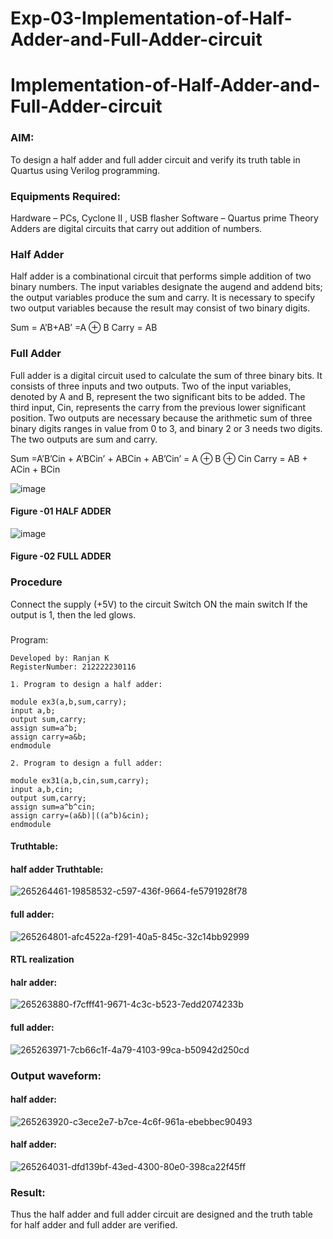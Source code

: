 # Exp-03-Implementation-of-Half-Adder-and-Full-Adder-circuit

# Implementation-of-Half-Adder-and-Full-Adder-circuit
### AIM:
To design a half adder and full adder circuit and verify its truth table in Quartus using Verilog programming.

### Equipments Required:
Hardware – PCs, Cyclone II , USB flasher
Software – Quartus prime
Theory
Adders are digital circuits that carry out addition of numbers.

### Half Adder
Half adder is a combinational circuit that performs simple addition of two binary numbers. The input variables designate the augend and addend bits; the output variables produce the sum and carry. It is necessary to specify two output variables because the result may consist of two binary digits.

Sum = A’B+AB’ =A ⊕ B Carry = AB

### Full Adder
Full adder is a digital circuit used to calculate the sum of three binary bits. It consists of three inputs and two outputs. Two of the input variables, denoted by A and B, represent the two significant bits to be added. The third input, Cin, represents the carry from the previous lower significant position. Two outputs are necessary because the arithmetic sum of three binary digits ranges in value from 0 to 3, and binary 2 or 3 needs two digits. The two outputs are sum and carry.

Sum =A’B’Cin + A’BCin’ + ABCin + AB’Cin’ = A ⊕ B ⊕ Cin Carry = AB + ACin + BCin

 ![image](https://user-images.githubusercontent.com/36288975/163552156-a13e5a56-c638-4110-97d9-8896907c8d25.png)

#### Figure -01 HALF ADDER 


![image](https://user-images.githubusercontent.com/36288975/163552057-b3547877-6d07-45b4-b7e0-bcfebfad9e1d.png)

#### Figure -02 FULL ADDER 

### Procedure

Connect the supply (+5V) to the circuit
Switch ON the main switch
If the output is 1, then the led glows.
### 
Program:
```
Developed by: Ranjan K
RegisterNumber: 212222230116

1. Program to design a half adder:

module ex3(a,b,sum,carry);
input a,b;
output sum,carry;
assign sum=a^b;
assign carry=a&b;
endmodule 

2. Program to design a full adder:

module ex31(a,b,cin,sum,carry);
input a,b,cin;
output sum,carry;
assign sum=a^b^cin;
assign carry=(a&b)|((a^b)&cin);
endmodule
```
#### Truthtable:
#### half adder Truthtable:
![265264461-19858532-c597-436f-9664-fe5791928f78](https://github.com/22009011/Exp-02-Implementation-of-Half-Adder-and-Full-Adder-circuit/assets/118343461/fde446d1-ebe8-4e92-b272-95b06a0d9af4)

#### full adder:
![265264801-afc4522a-f291-40a5-845c-32c14bb92999](https://github.com/22009011/Exp-02-Implementation-of-Half-Adder-and-Full-Adder-circuit/assets/118343461/d8b8b362-979c-4b1f-b06b-12b8e123a164)


#### RTL realization
#### halr adder:
![265263880-f7cfff41-9671-4c3c-b523-7edd2074233b](https://github.com/22009011/Exp-02-Implementation-of-Half-Adder-and-Full-Adder-circuit/assets/118343461/6c814fe7-2ba7-43ed-a479-92f32abb9546)
#### full adder:
![265263971-7cb66c1f-4a79-4103-99ca-b50942d250cd](https://github.com/22009011/Exp-02-Implementation-of-Half-Adder-and-Full-Adder-circuit/assets/118343461/8473c09b-7d9d-4e2c-b0a2-a0a5ce14897e)


### Output waveform:
#### half adder:
![265263920-c3ece2e7-b7ce-4c6f-961a-ebebbec90493](https://github.com/22009011/Exp-02-Implementation-of-Half-Adder-and-Full-Adder-circuit/assets/118343461/b5bebd5f-cefe-4ad3-b537-3b14ecd486ee)
#### half adder:
![265264031-dfd139bf-43ed-4300-80e0-398ca22f45ff](https://github.com/22009011/Exp-02-Implementation-of-Half-Adder-and-Full-Adder-circuit/assets/118343461/4c015082-ede6-4cb3-859f-a81d3b8d0314)


### Result:
Thus the half adder and full adder circuit are designed and the truth table for half adder and full adder are verified.
